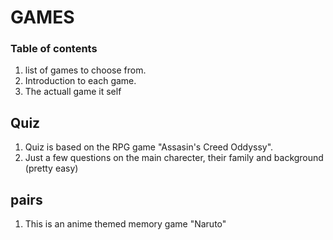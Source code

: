 # GAMES 


### Table of contents
1. list of games to choose from.
2. Introduction to each game.
3. The actuall game it self


## Quiz
1. Quiz is based on the RPG game "Assasin's Creed Oddyssy".
2. Just a few questions on the main charecter, their family and background (pretty easy)
 
## pairs 
1. This is an anime themed memory game "Naruto"
